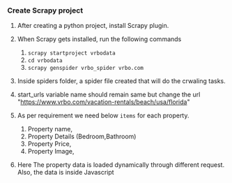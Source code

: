 ### Create Scrapy project

1. After creating a python project, install Scrapy plugin.
2. When Scrapy gets installed, run the following commands
   1. ``scrapy startproject vrbodata``
   2. ``cd vrbodata``
   3. ``scrapy genspider vrbo_spider vrbo.com``
3. Inside spiders folder, a spider file created that will do the crwaling tasks.
4. start_urls variable name should remain same but change the url "https://www.vrbo.com/vacation-rentals/beach/usa/florida"
5. As per requirement we need below `items` for each property.
   1. Property name, 
   2. Property Details (Bedroom,Bathroom) 
   3. Property Price, 
   4. Property Image, 
 
6. Here The property data is loaded dynamically through different request. Also, the data is inside Javascript <script> tag as JSON response.
   1. Splash
   2. Plainwright
   3. BeautifulSoup4 are the different ways to parse the JSON response from <script> Javascript

### Run scrapy project 
run this command in terminal ``scrapy crawl vrbos``

### Run through shell to render Javascript data
1. scrapy shell "https://www.vrbo.com/vacation-rentals/beach/usa/florida"
2. view(response)  #View Response in a browser
3. If the desired data is hardcoded in JavaScript, you first need to get the JavaScript code: ``response.text``

### Store data to pipeline 
1. Make sure the ``ITEM_PIPELINE`` is uncommented in ``settings.py``
2. Also make sure Mysql workbench is login and mysql server is open